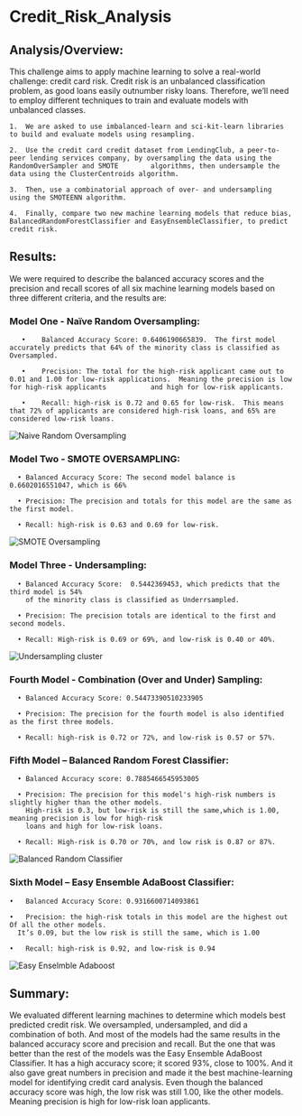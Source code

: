 # Credit_Risk_Analysis
## Analysis/Overview:

This challenge aims to apply machine learning to solve a real-world challenge: credit card risk.  Credit risk is an unbalanced classification problem, as good loans easily outnumber risky loans. Therefore, we’ll need to employ different techniques to train and evaluate models with unbalanced classes. 

    1.	We are asked to use imbalanced-learn and sci-kit-learn libraries to build and evaluate models using resampling.
    
    2.	Use the credit card credit dataset from LendingClub, a peer-to-peer lending services company, by oversampling the data using the RandomOverSampler and SMOTE        algorithms, then undersample the data using the ClusterCentroids algorithm. 
    
    3.	Then, use a combinatorial approach of over- and undersampling using the SMOTEENN algorithm. 
    
    4.	Finally, compare two new machine learning models that reduce bias, BalancedRandomForestClassifier and EasyEnsembleClassifier, to predict credit risk. 
    
## Results:

We were required to describe the balanced accuracy scores and the precision and recall scores of all six machine learning models based on three different criteria, and the results are:

### Model One - Naïve Random Oversampling:

       •	Balanced Accuracy Score: 0.6406190665839.  The first model accurately predicts that 64% of the minority class is classified as Oversampled.
       
       •	Precision: The total for the high-risk applicant came out to 0.01 and 1.00 for low-risk applications.  Meaning the precision is low for high-risk applicants           and high for low-risk applicants.
       
       •	Recall: high-risk is 0.72 and 0.65 for low-risk.  This means that 72% of applicants are considered high-risk loans, and 65% are considered low-risk loans.
       
       
![Naive Random Oversampling](https://user-images.githubusercontent.com/114379268/219539966-ba0fef50-cb22-4337-a3ed-3e9e0566104c.png)


### Model Two - SMOTE OVERSAMPLING:
		
      •	Balanced Accuracy Score: The second model balance is 0.6602016551047, which is 66%
      
      •	Precision: The precision and totals for this model are the same as the first model.
      
      •	Recall: high-risk is 0.63 and 0.69 for low-risk. 
      
![SMOTE Oversampling](https://user-images.githubusercontent.com/114379268/219540092-d80884b7-d431-4aa2-9140-2efc7065010e.png)


### Model Three - Undersampling:

      •	Balanced Accuracy Score:  0.5442369453, which predicts that the third model is 54% 
        of the minority class is classified as Underrsampled.
      
      •	Precision: The precision totals are identical to the first and second models.
      
      •	Recall: High-risk is 0.69 or 69%, and low-risk is 0.40 or 40%.
      
![Undersampling cluster](https://user-images.githubusercontent.com/114379268/219540284-8346d3d6-4848-4d2c-b763-c59626975864.png)


### Fourth Model - Combination (Over and Under) Sampling:

      •	Balanced Accuracy Score: 0.54473390510233905
      
      •	Precision: The precision for the fourth model is also identified as the first three models.
      
      •	Recall: high-risk is 0.72 or 72%, and low-risk is 0.57 or 57%.


### Fifth Model – Balanced Random Forest Classifier:

      •	Balanced Accuracy score: 0.7885466545953005
      
      •	Precision: The precision for this model's high-risk numbers is slightly higher than the other models. 
        High-risk is 0.3, but low-risk is still the same,which is 1.00, meaning precision is low for high-risk
        loans and high for low-risk loans. 
      
      •	Recall: High-risk is 0.70 or 70%, and low risk is 0.87 or 87%.
      
![Balanced Random Classifier](https://user-images.githubusercontent.com/114379268/219540912-936460e6-2708-49e1-a398-729f4d58df3c.png)


### Sixth Model –  Easy Ensemble AdaBoost Classifier:

    •	Balanced Accuracy Score: 0.9316600714093861
    
    •	Precision: the high-risk totals in this model are the highest out Of all the other models.
      It’s 0.09, but the low risk is still the same, which is 1.00
    
    •	Recall: high-risk is 0.92, and low-risk is 0.94
    
    
![Easy Enselmble Adaboost](https://user-images.githubusercontent.com/114379268/219540971-88e37395-5d51-44dc-af24-86a5f11859d7.png)


    
## Summary:

We evaluated different learning machines to determine which models best predicted credit risk.  We oversampled, undersampled, and did a combination of both.  And most of the models had the same results in the balanced accuracy score and precision and recall.  But the one that was better than the rest of the models was the Easy Ensemble AdaBoost Classifier.  It has a high accuracy score; it scored 93%, close to 100%.  And it also gave great numbers in precision and made it the best machine-learning model for identifying credit card analysis.  Even though the balanced accuracy score was high, the low risk was still 1.00, like the other models. Meaning precision is high for low-risk loan applicants.
